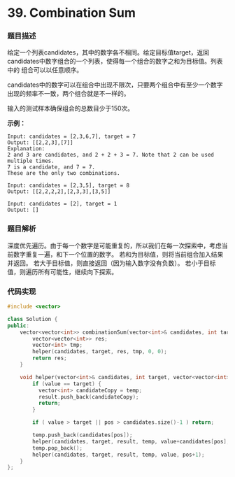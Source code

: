 # 39. Combination Sum

### 题目描述

给定一个列表candidates，其中的数字各不相同。给定目标值target，返回candidates中数字组合的一个列表，使得每一个组合的数字之和为目标值。列表中的
组合可以以任意顺序。

candidates中的数字可以在组合中出现不限次，只要两个组合中有至少一个数字出现的频率不一致，两个组合就是不一样的。

输入的测试样本确保组合的总数目少于150次。

**示例：**

```
Input: candidates = [2,3,6,7], target = 7
Output: [[2,2,3],[7]]
Explanation:
2 and 3 are candidates, and 2 + 2 + 3 = 7. Note that 2 can be used multiple times.
7 is a candidate, and 7 = 7.
These are the only two combinations.
```

```
Input: candidates = [2,3,5], target = 8
Output: [[2,2,2,2],[2,3,3],[3,5]]
```

```
Input: candidates = [2], target = 1
Output: []
```

### 题目解析

深度优先遍历。由于每一个数字是可能重复的，所以我们在每一次探索中，考虑当前数字重复一遍，和下一个位置的数字。
若和为目标值，则将当前组合加入结果并返回。
若大于目标值，则直接返回（因为输入数字没有负数）。
若小于目标值，则遍历所有可能性，继续向下探索。

### 代码实现

```c++
#include <vector>

class Solution {
public:
    vector<vector<int>> combinationSum(vector<int>& candidates, int target) {
        vector<vector<int>> res;
        vector<int> tmp;
        helper(candidates, target, res, tmp, 0, 0);
        return res;
    }

    void helper(vector<int>& candidates, int target, vector<vector<int>>& result, vector<int>& temp, int value, int pos) {
        if (value == target) {
          vector<int> candidateCopy = temp;
          result.push_back(candidateCopy);
          return;
        }

        if ( value > target || pos > candidates.size()-1 ) return;

        temp.push_back(candidates[pos]);
        helper(candidates, target, result, temp, value+candidates[pos], pos);
        temp.pop_back();
        helper(candidates, target, result, temp, value, pos+1);
    }
};
```